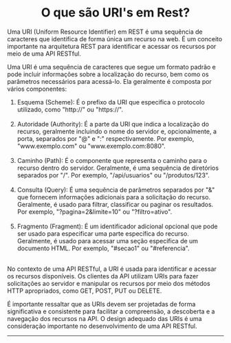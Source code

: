 <h1 align="center">O que são URI's em Rest?</h1>

Uma URI (Uniform Resource Identifier) em REST é uma sequência de caracteres que identifica de forma única um recurso na web. É um conceito importante na arquitetura REST para identificar e acessar os recursos por meio de uma API RESTful.

Uma URI é uma sequência de caracteres que segue um formato padrão e pode incluir informações sobre a localização do recurso, bem como os parâmetros necessários para acessá-lo. Ela geralmente é composta por vários componentes:

<ol>

<li>Esquema (Scheme): É o prefixo da URI que especifica o protocolo utilizado, como "http://" ou "https://".</li><br>

<li>Autoridade (Authority): É a parte da URI que indica a localização do recurso, geralmente incluindo o nome do servidor e, opcionalmente, a porta, separados por "@" e ":" respectivamente. Por exemplo, "www.exemplo.com" ou "www.exemplo.com:8080".</li><br>

<li>Caminho (Path): É o componente que representa o caminho para o recurso dentro do servidor. Geralmente, é uma sequência de diretórios separados por "/". Por exemplo, "/api/usuarios" ou "/produtos/123".</li><br>

<li>Consulta (Query): É uma sequência de parâmetros separados por "&" que fornecem informações adicionais para a solicitação do recurso. Geralmente, é usado para filtrar, classificar ou paginar os resultados. Por exemplo, "?pagina=2&limite=10" ou "?filtro=ativo".</li><br>

<li>Fragmento (Fragment): É um identificador adicional opcional que pode ser usado para especificar uma parte específica do recurso. Geralmente, é usado para acessar uma seção específica de um documento HTML. Por exemplo, "#secao1" ou "#referencia".</li><br>

</ol>

No contexto de uma API RESTful, a URI é usada para identificar e acessar os recursos disponíveis. Os clientes da API utilizam URIs para fazer solicitações ao servidor e manipular os recursos por meio dos métodos HTTP apropriados, como GET, POST, PUT ou DELETE.

É importante ressaltar que as URIs devem ser projetadas de forma significativa e consistente para facilitar a compreensão, a descoberta e a navegação dos recursos na API. O design adequado das URIs é uma consideração importante no desenvolvimento de uma API RESTful.<hr>